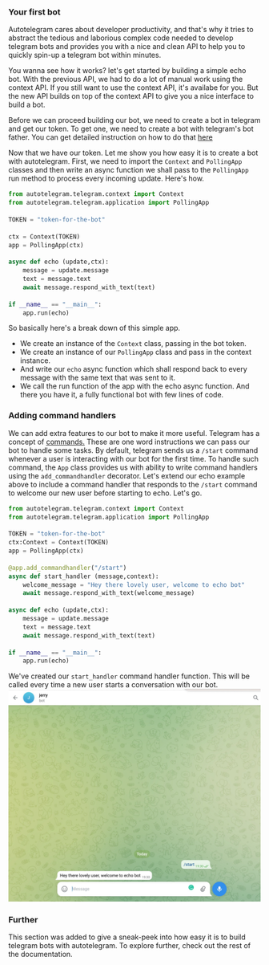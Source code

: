 ### Your first bot
Autotelegram cares about developer productivity, and that's why it tries to abstract the tedious
and laborious complex code needed to develop telegram bots and provides you with a nice and clean API to 
help you to quickly spin-up a telegram bot within minutes. 

You wanna see how it works? let's get started by building a simple echo bot.
With the previous API, we had to do a lot of manual work using the context API. If you still want to use
the context API, it's availabe for you. But the new API builds on top of the context API to give you a nice interface to build a bot.

Before we can proceed building our bot, we need to create a bot in telegram and get our token.
To get one, we need to create a bot with telegram's bot father. You can get detailed instruction on how to
do that [here](https://core.telegram.org/bots/features#creating-a-new-bot)

Now that we have our token. Let me show you how easy it is to create a bot with autotelegram.
First, we need to import the `Context` and `PollingApp` classes and then write an async function we shall
pass to the `PollingApp` run method to process every incoming update. Here's how.
```python
from autotelegram.telegram.context import Context
from autotelegram.telegram.application import PollingApp

TOKEN = "token-for-the-bot"

ctx = Context(TOKEN)
app = PollingApp(ctx)

async def echo (update,ctx):
    message = update.message
    text = message.text
    await message.respond_with_text(text)
    
if __name__ == "__main__":
    app.run(echo)
```
So basically here's a break down of this simple app.
- We create an instance of the `Context` class, passing in the bot token.
- We create an instance of our `PollingApp` class and pass in the context instance.
- And write our `echo` async function which shall respond back to every message with the same text that was sent to it. 
- We call the run function of the app with the echo async function. And there you have it, a fully functional bot with few lines of code.

### Adding command handlers
We can add extra features to our bot to make it more useful. Telegram has a concept of [commands.](https://core.telegram.org/bots/features#commands)
These are one word instructions we can pass our bot to handle some tasks.
By default, telegram sends us a `/start` command whenever a user is interacting with our
bot for the first time. To handle such command, the `App` class provides us with ability to
write command handlers using the `add_commandhandler` decorator. Let's extend our
echo example above to include a command handler that responds to the `/start` command to
welcome our new user before starting to echo. Let's go.

```python
from autotelegram.telegram.context import Context
from autotelegram.telegram.application import PollingApp

TOKEN = "token-for-the-bot"
ctx:Context = Context(TOKEN)
app = PollingApp(ctx)

@app.add_commandhandler("/start")
async def start_handler (message,context):
    welcome_message = "Hey there lovely user, welcome to echo bot"
    await message.respond_with_text(welcome_message)

async def echo (update,ctx):
    message = update.message
    text = message.text
    await message.respond_with_text(text)
    
if __name__ == "__main__":
    app.run(echo)
```
We've created our `start_handler` command handler function. This will be called every time
a new user starts a conversation with our bot.
![trial](../assets/trial.jpeg)

### Further
This section was added to give a sneak-peek into how easy it is to build telegram bots with autotelegram. To explore further, check out the rest of the documentation.
